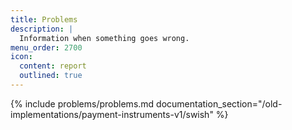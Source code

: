 ```yaml
---
title: Problems
description: |
  Information when something goes wrong.
menu_order: 2700
icon:
  content: report
  outlined: true
---
```


{% include problems/problems.md documentation_section="/old-implementations/payment-instruments-v1/swish" %}
